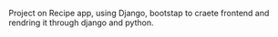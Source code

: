 Project on Recipe app, using Django, bootstap to craete frontend and rendring it through django and python.
